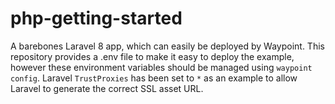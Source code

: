# php-getting-started

A barebones Laravel 8 app, which can easily be deployed by Waypoint.
This repository provides a .env file to make it easy to deploy the example, however these environment variables should be managed using `waypoint config`.
Laravel `TrustProxies` has been set to `*` as an example to allow Laravel to generate the correct SSL asset URL.
